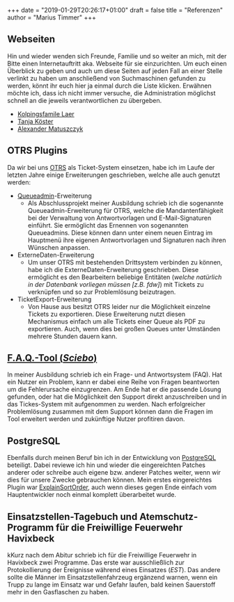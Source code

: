 +++
date = "2019-01-29T20:26:17+01:00"
draft = false
title = "Referenzen"
author = "Marius Timmer"
+++

## Webseiten
Hin und wieder wenden sich Freunde, Familie und so weiter an mich, mit der Bitte einen Internetauftritt aka. Webseite für sie einzurichten. Um euch einen Überblick zu geben und auch um diese Seiten auf jeden Fall an einer Stelle verlinkt zu haben um anschließend von Suchmaschinen gefunden zu werden, könnt ihr euch hier ja einmal durch die Liste klicken. Erwähnen möchte ich, dass ich nicht immer versuche, die Administration möglichst schnell an die jeweils verantwortlichen zu übergeben.

- [Kolpingsfamile Laer](https://kolping-laer.de/)
- [Tanja Köster](https://tanjakoester.de/)
- [Alexander Matuszczyk](https://alexmatu.de)


## OTRS Plugins
Da wir bei uns [OTRS](https://de.wikipedia.org/wiki/Open_Technology_Real_Services) als Ticket-System einsetzen, habe ich im Laufe der letzten Jahre einige Erweiterungen geschrieben, welche alle auch genutzt werden:

 - [Queueadmin](https://zivgitlab.uni-muenster.de/mtimm_01/OTRS_TemplateSignatureAddOn)-Erweiterung
    - Als Abschlussprojekt meiner Ausbildung schrieb ich die sogenannte Queueadmin-Erweiterung für OTRS, welche die Mandantenfähigkeit bei der Verwaltung von Antwortvorlagen und E-Mail-Signaturen einführt. Sie ermöglicht das Ernennen von sogenannten Queueadmins. Diese können dann unter einem neuen Eintrag im Hauptmenü ihre eigenen Antwortvorlagen und Signaturen nach ihren Wünschen anpassen.
 - ExterneDaten-Erweiterung
    - Um unser OTRS mit bestehenden Drittsystem verbinden zu können, habe ich die ExterneDaten-Erweiterung geschrieben. Diese ermöglicht es den Bearbeitern beliebige Entitäten (_welche natürlich in der Datenbank vorliegen müssen [z.B. fdw]_) mit Tickets zu verknüpfen und so zur Problemlösung beizutragen.
 - TicketExport-Erweiterung
    - Von Hause aus besitzt OTRS leider nur die Möglichkeit einzelne Tickets zu exportieren. Diese Erweiterung nutzt diesen Mechanismus einfach um alle Tickets einer Queue als PDF zu exportieren. Auch, wenn dies bei großen Queues unter Umständen mehrere Stunden dauern kann.


## [F.A.Q.-Tool (_Sciebo_)](http://sciebo.de/de/hilfe/problemloesung/)
In meiner Ausbildung schrieb ich ein Frage- und Antwortsystem (FAQ). Hat ein Nutzer ein Problem, kann er dabei eine Reihe von Fragen beantworten um die Fehlerursache einzugrenzen. Am Ende hat er die passende Lösung gefunden, oder hat die Möglichkeit den Support direkt anzuschreiben und in das Tickes-System mit aufgenommen zu werden. Nach erfolgreicher Problemlösung zusammen mit dem Support können dann die Fragen im Tool erweitert werden und zukünftige Nutzer profitiren davon.


## PostgreSQL
Ebenfalls durch meinen Beruf bin ich in der Entwicklung von [PostgreSQL](https://de.wikipedia.org/wiki/PostgreSQL) beteiligt. Dabei reviewe ich hin und wieder die eingereichten Patches anderer oder schreibe auch eigene bzw. anderer Patches weiter, wenn wir dies für unsere Zwecke gebrauchen können. Mein erstes eingereichtes Plugin war [ExplainSortOrder](https://www.postgresql.org/message-id/F4FF595C-D39D-4036-A446-57C91ABE6B31%40exchange.wwu.de), auch wenn dieses gegen Ende einfach vom Hauptentwickler noch einmal komplett überarbeitet wurde.


## Einsatzstellen-Tagebuch und Atemschutz-Programm für die Freiwillige Feuerwehr Havixbeck
kKurz nach dem Abitur schrieb ich für die Freiwillige Feuerwehr in Havixbeck zwei Programme. Das erste war ausschließlich zur Protokollierung der Ereignisse während eines Einsatzes (_EST_). Das andere sollte die Männer im Einsatzstellenfahrzeug ergänzend warnen, wenn ein Trupp zu lange im Einsatz war und Gefahr laufen, bald keinen Sauerstoff mehr in den Gasflaschen zu haben.
